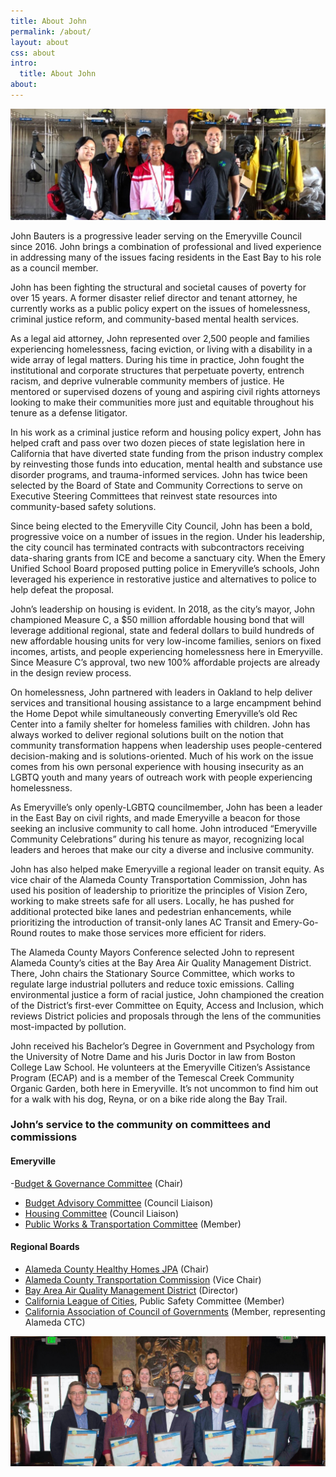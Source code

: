 ```yaml
---
title: About John
permalink: /about/
layout: about
css: about
intro:
  title: About John
about:
---
```

![John Bauters at a firehouse](../img/john-firehouse.jpg)

John Bauters is a progressive leader serving on the Emeryville Council since 2016. John brings a combination of professional and lived experience in addressing many of the issues facing residents in the East Bay to his role as a council member.

John has been fighting the structural and societal causes of poverty for over 15 years. A former disaster relief director and tenant attorney, he currently works as a public policy expert on the issues of homelessness, criminal justice reform, and community-based mental health services.

As a legal aid attorney, John represented over 2,500 people and families experiencing homelessness, facing eviction, or living with a disability in a wide array of legal matters. During his time in practice, John fought the institutional and corporate structures that perpetuate poverty, entrench racism, and deprive vulnerable community members of justice. He mentored or supervised dozens of young and aspiring civil rights attorneys looking to make their communities more just and equitable throughout his tenure as a defense litigator.

In his work as a criminal justice reform and housing policy expert, John has helped craft and pass over two dozen pieces of state legislation here in California that have diverted state funding from the prison industry complex by reinvesting those funds into education, mental health and substance use disorder programs, and trauma-informed services. John has twice been selected by the Board of State and Community Corrections to serve on Executive Steering Committees that reinvest state resources into community-based safety solutions.

Since being elected to the Emeryville City Council, John has been a bold, progressive voice on a number of issues in the region. Under his leadership, the city council has terminated contracts with subcontractors receiving data-sharing grants from ICE and become a sanctuary city. When the Emery Unified School Board proposed putting police in Emeryville’s schools, John leveraged his experience in restorative justice and alternatives to police to help defeat the proposal.

John’s leadership on housing is evident. In 2018, as the city’s mayor, John championed Measure C, a $50 million affordable housing bond that will leverage additional regional, state and federal dollars to build hundreds of new affordable housing units for very low-income families, seniors on fixed incomes, artists, and people experiencing homelessness here in Emeryville. Since Measure C’s approval, two new 100% affordable projects are already in the design review process.

On homelessness, John partnered with leaders in Oakland to help deliver services and transitional housing assistance to a large encampment behind the Home Depot while simultaneously converting Emeryville’s old Rec Center into a family shelter for homeless families with children. John has always worked to deliver regional solutions built on the notion that community transformation happens when leadership uses people-centered decision-making and is solutions-oriented. Much of his work on the issue comes from his own personal experience with housing insecurity as an LGBTQ youth and many years of outreach work with people experiencing homelessness.

As Emeryville’s only openly-LGBTQ councilmember, John has been a leader in the East Bay on civil rights, and made Emeryville a beacon for those seeking an inclusive community to call home. John introduced “Emeryville Community Celebrations” during his tenure as mayor, recognizing local leaders and heroes that make our city a diverse and inclusive community.

John has also helped make Emeryville a regional leader on transit equity. As vice chair of the Alameda County Transportation Commission, John has used his position of leadership to prioritize the principles of Vision Zero, working to make streets safe for all users. Locally, he has pushed for additional protected bike lanes and pedestrian enhancements, while prioritizing the introduction of transit-only lanes AC Transit and Emery-Go-Round routes to make those services more efficient for riders.

The Alameda County Mayors Conference selected John to represent Alameda County’s cities at the Bay Area Air Quality Management District. There, John chairs the Stationary Source Committee, which works to regulate large industrial polluters and reduce toxic emissions. Calling environmental justice a form of racial justice, John championed the creation of the District’s first-ever Committee on Equity, Access and Inclusion, which reviews District policies and proposals through the lens of the communities most-impacted by pollution.

John received his Bachelor’s Degree in Government and Psychology from the University of Notre Dame and his Juris Doctor in law from Boston College Law School. He volunteers at the Emeryville Citizen’s Assistance Program (ECAP) and is a member of the Temescal Creek Community Organic Garden, both here in Emeryville. It’s not uncommon to find him out for a walk with his dog, Reyna, or on a bike ride along the Bay Trail.

### John’s service to the community on committees and commissions

#### Emeryville

\-[Budget & Governance Committee](http://emeryville.org/1080/Budget-and-Governance-Committee) (Chair)

* [Budget Advisory Committee](http://emeryville.org/98/Budget-Advisory-Committee) (Council Liaison)
* [Housing Committee](http://emeryville.org/101/Housing-Committee) (Council Liaison)
* [Public Works & Transportation Committee](http://emeryville.org/107/Public-Works-Committee) (Member)

#### Regional Boards

* [Alameda County Healthy Homes JPA](https://www.achhd.org/) (Chair)
* [Alameda County Transportation Commission](https://www.alamedactc.org/) (Vice Chair)
* [Bay Area Air Quality Management District](https://www.baaqmd.gov/) (Director)
* [California League of Cities](https://www.cacities.org/), Public Safety Committee (Member)
* [California Association of Council of Governments](https://www.calcog.org/) (Member, representing Alameda CTC)

![John Bauters with City Council Members](../img/john-city-council.jpg)